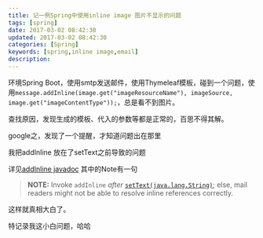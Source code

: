 ```yaml
---
title: 记一例Spring中使用inline image 图片不显示的问题
tags: [spring]
date: 2017-03-02 08:42:30
updated: 2017-03-02 08:42:30
categories: [Spring]
keywords: [spring,inline image,email]
description:
---
```


环境Spring Boot，使用smtp发送邮件，使用Thymeleaf模板，碰到一个问题，使用`message.addInline(image.get("imageResourceName"), imageSource, image.get("imageContentType"));`，总是看不到图片。

查找原因，发现生成的模板、代入的参数等都是正常的，百思不得其解。

google之，发现了一个提醒，才知道问题出在那里

我把addInline 放在了setText之前导致的问题

详见[addInline javadoc](http://docs.spring.io/spring/docs/current/javadoc-api/org/springframework/mail/javamail/MimeMessageHelper.html#addInline-java.lang.String-org.springframework.core.io.Resource-) 其中的Note有一句

>  **NOTE:** Invoke `addInline` *after* [`setText(java.lang.String)`](http://docs.spring.io/spring/docs/current/javadoc-api/org/springframework/mail/javamail/MimeMessageHelper.html#setText-java.lang.String-); else, mail readers might not be able to resolve inline references correctly.	

这样就真相大白了。

特记录我这小白问题，哈哈

